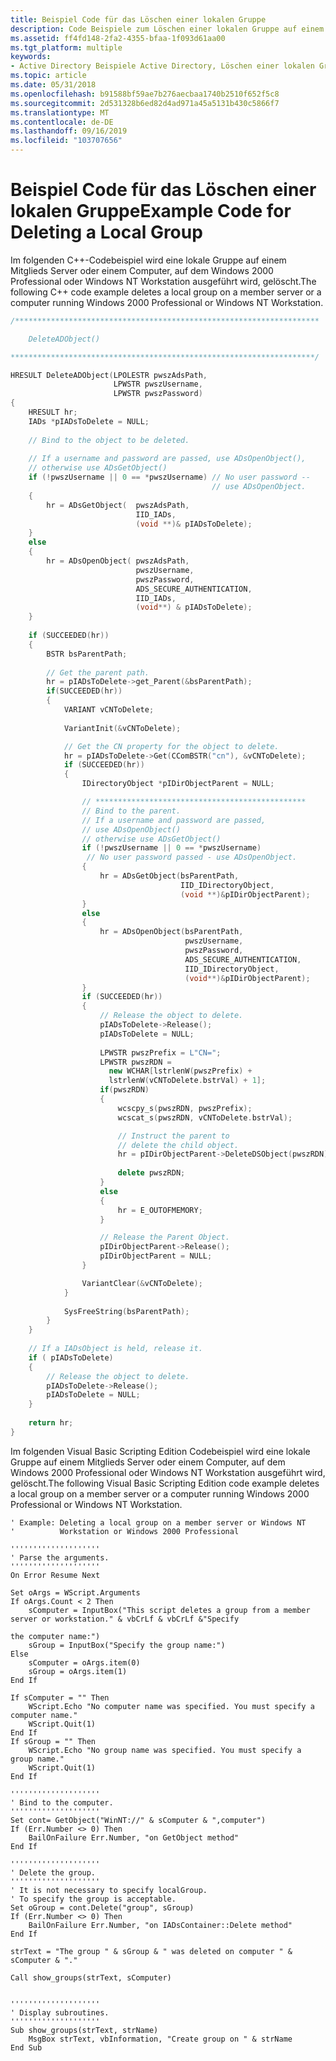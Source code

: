```yaml
---
title: Beispiel Code für das Löschen einer lokalen Gruppe
description: Code Beispiele zum Löschen einer lokalen Gruppe auf einem Mitglieds Server oder einem Computer, auf dem Windows NT Workstation oder Windows 2000 Professional ausgeführt wird.
ms.assetid: ff4fd148-2fa2-4355-bfaa-1f093d61aa00
ms.tgt_platform: multiple
keywords:
- Active Directory Beispiele Active Directory, Löschen einer lokalen Gruppe
ms.topic: article
ms.date: 05/31/2018
ms.openlocfilehash: b91588bf59ae7b276aecbaa1740b2510f652f5c8
ms.sourcegitcommit: 2d531328b6ed82d4ad971a45a5131b430c5866f7
ms.translationtype: MT
ms.contentlocale: de-DE
ms.lasthandoff: 09/16/2019
ms.locfileid: "103707656"
---
```

# <a name="example-code-for-deleting-a-local-group"></a><span data-ttu-id="aa990-104">Beispiel Code für das Löschen einer lokalen Gruppe</span><span class="sxs-lookup"><span data-stu-id="aa990-104">Example Code for Deleting a Local Group</span></span>

<span data-ttu-id="aa990-105">Im folgenden C++-Codebeispiel wird eine lokale Gruppe auf einem Mitglieds Server oder einem Computer, auf dem Windows 2000 Professional oder Windows NT Workstation ausgeführt wird, gelöscht.</span><span class="sxs-lookup"><span data-stu-id="aa990-105">The following C++ code example deletes a local group on a member server or a computer running Windows 2000 Professional or Windows NT Workstation.</span></span>


```C++
/********************************************************************

    DeleteADObject()

********************************************************************/

HRESULT DeleteADObject(LPOLESTR pwszAdsPath, 
                       LPWSTR pwszUsername, 
                       LPWSTR pwszPassword)
{
    HRESULT hr;
    IADs *pIADsToDelete = NULL;
 
    // Bind to the object to be deleted.
 
    // If a username and password are passed, use ADsOpenObject(), 
    // otherwise use ADsGetObject()
    if (!pwszUsername || 0 == *pwszUsername) // No user password --
                                             // use ADsOpenObject.
    {
        hr = ADsGetObject(  pwszAdsPath, 
                            IID_IADs,
                            (void **)& pIADsToDelete);
    }
    else
    {
        hr = ADsOpenObject( pwszAdsPath, 
                            pwszUsername, 
                            pwszPassword, 
                            ADS_SECURE_AUTHENTICATION,
                            IID_IADs, 
                            (void**) & pIADsToDelete);
    }
 
    if (SUCCEEDED(hr))
    {
        BSTR bsParentPath;
        
        // Get the parent path.
        hr = pIADsToDelete->get_Parent(&bsParentPath); 
        if(SUCCEEDED(hr))
        {
            VARIANT vCNToDelete;
     
            VariantInit(&vCNToDelete);

            // Get the CN property for the object to delete.
            hr = pIADsToDelete->Get(CComBSTR("cn"), &vCNToDelete);
            if (SUCCEEDED(hr))
            {
                IDirectoryObject *pIDirObjectParent = NULL;

                // ***********************************************
                // Bind to the parent.
                // If a username and password are passed,
                // use ADsOpenObject()
                // otherwise use ADsGetObject()
                if (!pwszUsername || 0 == *pwszUsername) 
                 // No user password passed - use ADsOpenObject.
                {
                    hr = ADsGetObject(bsParentPath, 
                                      IID_IDirectoryObject,
                                      (void **)&pIDirObjectParent);
                }
                else
                {
                    hr = ADsOpenObject(bsParentPath, 
                                       pwszUsername, 
                                       pwszPassword, 
                                       ADS_SECURE_AUTHENTICATION,
                                       IID_IDirectoryObject, 
                                       (void**)&pIDirObjectParent);
                }
                if (SUCCEEDED(hr))
                {
                    // Release the object to delete.
                    pIADsToDelete->Release();
                    pIADsToDelete = NULL;
     
                    LPWSTR pwszPrefix = L"CN=";
                    LPWSTR pwszRDN = 
                      new WCHAR[lstrlenW(pwszPrefix) + 
                      lstrlenW(vCNToDelete.bstrVal) + 1];
                    if(pwszRDN)
                    {
                        wcscpy_s(pwszRDN, pwszPrefix);
                        wcscat_s(pwszRDN, vCNToDelete.bstrVal);

                        // Instruct the parent to 
                        // delete the child object.
                        hr = pIDirObjectParent->DeleteDSObject(pwszRDN);
                        
                        delete pwszRDN;
                    }
                    else
                    {
                        hr = E_OUTOFMEMORY;
                    }

                    // Release the Parent Object.
                    pIDirObjectParent->Release();
                    pIDirObjectParent = NULL;
                }

                VariantClear(&vCNToDelete);
            }
            
            SysFreeString(bsParentPath);
        }
    }
    
    // If a IADsObject is held, release it.
    if ( pIADsToDelete)
    {
        // Release the object to delete.
        pIADsToDelete->Release();
        pIADsToDelete = NULL;
    }
 
    return hr;
}
```



<span data-ttu-id="aa990-106">Im folgenden Visual Basic Scripting Edition Codebeispiel wird eine lokale Gruppe auf einem Mitglieds Server oder einem Computer, auf dem Windows 2000 Professional oder Windows NT Workstation ausgeführt wird, gelöscht.</span><span class="sxs-lookup"><span data-stu-id="aa990-106">The following Visual Basic Scripting Edition code example deletes a local group on a member server or a computer running Windows 2000 Professional or Windows NT Workstation.</span></span>


```VB
' Example: Deleting a local group on a member server or Windows NT
'          Workstation or Windows 2000 Professional
 
''''''''''''''''''''
' Parse the arguments.
''''''''''''''''''''
On Error Resume Next
 
Set oArgs = WScript.Arguments
If oArgs.Count < 2 Then
    sComputer = InputBox("This script deletes a group from a member server or workstation." & vbCrLf & vbCrLf &"Specify 
 
the computer name:")
    sGroup = InputBox("Specify the group name:")
Else
    sComputer = oArgs.item(0)
    sGroup = oArgs.item(1)
End If
 
If sComputer = "" Then
    WScript.Echo "No computer name was specified. You must specify a computer name."
    WScript.Quit(1)
End If
If sGroup = "" Then
    WScript.Echo "No group name was specified. You must specify a group name."
    WScript.Quit(1)
End If
 
''''''''''''''''''''
' Bind to the computer.
''''''''''''''''''''
Set cont= GetObject("WinNT://" & sComputer & ",computer")
If (Err.Number <> 0) Then
    BailOnFailure Err.Number, "on GetObject method"
End If
 
''''''''''''''''''''
' Delete the group.
''''''''''''''''''''
' It is not necessary to specify localGroup. 
' To specify the group is acceptable.
Set oGroup = cont.Delete("group", sGroup)
If (Err.Number <> 0) Then
    BailOnFailure Err.Number, "on IADsContainer::Delete method"
End If
 
strText = "The group " & sGroup & " was deleted on computer " & sComputer & "."
 
Call show_groups(strText, sComputer)
 

''''''''''''''''''''
' Display subroutines.
''''''''''''''''''''
Sub show_groups(strText, strName)
    MsgBox strText, vbInformation, "Create group on " & strName
End Sub
```



 

 




